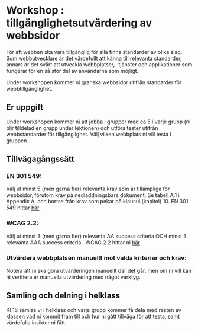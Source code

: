# Workshop : tillgänglighetsutvärdering av webbsidor

För att webben ska vara tillgänglig för alla finns standarder av olika slag. Som webbutvecklare är det värdefullt att känna till relevanta standarder, annars är det svårt att utveckla webbplatser, -tjänster och applikationer som fungerar för en så stor del av användarna som möjligt.  

Under workshopen kommer ni granska webbsidor utifrån standarder för webbtillgänglighet.

## Er uppgift 
Under workshopen kommer ni att jobba i grupper med ca 5 i varje grupp (ni blir tilldelad en grupp under lektionen) och utföra tester utifrån webbstandarder för tillgänglighet. Välj vilken webbplats ni vill testa i gruppen. 

## Tillvägagångssätt

### EN 301 549:
Välj ut minst 5 (men gärna fler) relevanta krav som är tillämpliga för webbsidor, förutom krav på nedladdningsbara dokument. Se tabell A.1 i Appendix A, och bortse från krav som pekar på klausul (kapitel) 10.
EN 301 549 hittar [här](https://www.etsi.org/standards/get-standards#page=1&search=ETSI%20EN%20301%20549%20V3.2.1&title=1&etsiNumber=1&content=0&version=1&onApproval=1&published=1&withdrawn=1&historical=0&isCurrent=1&superseded=1&startDate=1988-01-15&endDate=2022-01-31&harmonized=0&keyword=&TB=&stdType=&frequency=&mandate=&collection=&sort=)

### WCAG 2.2:
Välj ut minst 3 (men gärna fler) relevanta AA success criteria OCH minst 3 relevanta AAA success criteria .
WCAG 2.2 hittar ni [här](https://www.w3.org/TR/WCAG22/)

### Utvärdera webbplatsen manuellt mot valda kriterier och krav:
Notera att ni ska göra utvärderingen manuellt där det går, men om ni vill kan ni verifiera er manuella utvärdering med något verktyg. 

## Samling och delning i helklass
Kl 16 samlas vi i helklass och varje grupp kommer få dela med resten av klassen vad ni kommit fram till och hur ni gått tillväga för att testa, samt värdefulla insikter ni fått.
